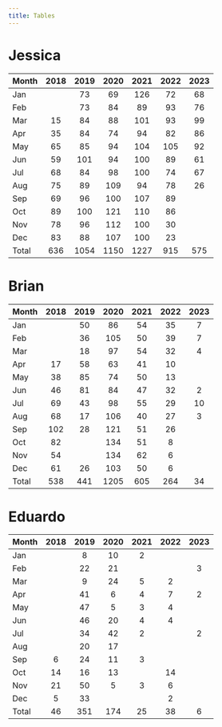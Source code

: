 ```yaml
---
title: Tables
---
```


# Jessica

| Month | 2018 | 2019 | 2020 | 2021 | 2022 | 2023 |
| --- |:---: | :---: | :---: | :---: | :---: | :---: |
| Jan |    | 73 | 69 | 126 | 72 | 68 |
| Feb |    | 73 | 84 | 89 | 93 | 76 |
| Mar | 15 | 84 | 88 | 101 | 93 | 99 |
| Apr | 35 | 84 | 74 | 94 | 82 | 86 |
| May | 65 | 85 | 94 | 104 | 105 | 92 |
| Jun | 59 | 101 | 94 | 100 | 89 | 61 |
| Jul | 68 | 84 | 98 | 100 | 74 | 67 |
| Aug | 75 | 89 | 109 | 94 | 78 | 26 |
| Sep | 69 | 96 | 100 | 107 | 89 |    |
| Oct | 89 | 100 | 121 | 110 | 86 |    |
| Nov | 78 | 96 | 112 | 100 | 30 |    |
| Dec | 83 | 88 | 107 | 100 | 23 |    |
| Total | 636 | 1054 | 1150 | 1227 | 915 | 575 |

# Brian

| Month | 2018 | 2019 | 2020 | 2021 | 2022 | 2023 |
| --- |:---: | :---: | :---: | :---: | :---: | :---: |
| Jan |    | 50 | 86 | 54 | 35 | 7 |
| Feb |    | 36 | 105 | 50 | 39 | 7 |
| Mar |    | 18 | 97 | 54 | 32 | 4 |
| Apr | 17 | 58 | 63 | 41 | 10 |    |
| May | 38 | 85 | 74 | 50 | 13 |    |
| Jun | 46 | 81 | 84 | 47 | 32 | 2 |
| Jul | 69 | 43 | 98 | 55 | 29 | 10 |
| Aug | 68 | 17 | 106 | 40 | 27 | 3 |
| Sep | 102 | 28 | 121 | 51 | 26 |    |
| Oct | 82 |    | 134 | 51 | 8 |    |
| Nov | 54 |    | 134 | 62 | 6 |    |
| Dec | 61 | 26 | 103 | 50 | 6 |    |
| Total | 538 | 441 | 1205 | 605 | 264 | 34 |

# Eduardo

| Month | 2018 | 2019 | 2020 | 2021 | 2022 | 2023 |
| --- |:---: | :---: | :---: | :---: | :---: | :---: |
| Jan |    | 8 | 10 | 2 |    |    |
| Feb |    | 22 | 21 |    |    | 3 |
| Mar |    | 9 | 24 | 5 | 2 |    |
| Apr |    | 41 | 6 | 4 | 7 | 2 |
| May |    | 47 | 5 | 3 | 4 |    |
| Jun |    | 46 | 20 | 4 | 4 |    |
| Jul |    | 34 | 42 | 2 |    | 2 |
| Aug |    | 20 | 17 |    |    |    |
| Sep | 6 | 24 | 11 | 3 |    |    |
| Oct | 14 | 16 | 13 |    | 14 |    |
| Nov | 21 | 50 | 5 | 3 | 6 |    |
| Dec | 5 | 33 |    |    | 2 |    |
| Total | 46 | 351 | 174 | 25 | 38 | 6 |

